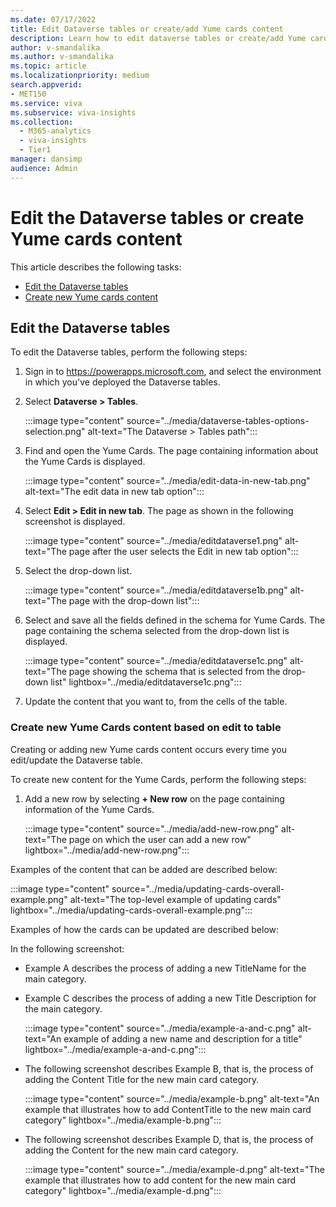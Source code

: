 ```yaml
---
ms.date: 07/17/2022
title: Edit Dataverse tables or create/add Yume cards content
description: Learn how to edit dataverse tables or create/add Yume cards content
author: v-smandalika
ms.author: v-smandalika
ms.topic: article
ms.localizationpriority: medium 
search.appverid:
- MET150
ms.service: viva 
ms.subservice: viva-insights
ms.collection:
  - M365-analytics
  - viva-insights
  - Tier1
manager: dansimp
audience: Admin
---
```


# Edit the Dataverse tables or create Yume cards content

This article describes the following tasks:

- [Edit the Dataverse tables](#edit-the-dataverse-tables)
- [Create new Yume cards content](edit-data-create-cards-content.md#create-new-yume-cards-content-based-on-edit-to-table)

## Edit the Dataverse tables

To edit the Dataverse tables, perform the following steps:
1. Sign in to https://powerapps.microsoft.com, and select the environment in which you've deployed the  Dataverse tables.
1. Select **Dataverse > Tables**.

   :::image type="content" source="../media/dataverse-tables-options-selection.png" alt-text="The Dataverse > Tables path":::

1. Find and open the Yume Cards. The page containing information about the Yume Cards is displayed.

   :::image type="content" source="../media/edit-data-in-new-tab.png" alt-text="The edit data in new tab option":::

1. Select **Edit > Edit in new tab**. The page as shown in the following screenshot is displayed.

   :::image type="content" source="../media/editdataverse1.png" alt-text="The page after the user selects the Edit in new tab option":::

1. Select the drop-down list.

   :::image type="content" source="../media/editdataverse1b.png" alt-text="The page with the drop-down list":::

1. Select and save all the fields defined in the schema for Yume Cards. The page containing the schema selected from the drop-down list is displayed.

   :::image type="content" source="../media/editdataverse1c.png" alt-text="The page showing the schema that is selected from the drop-down list" lightbox="../media/editdataverse1c.png":::

1. Update the content that you want to, from the cells of the table.

### Create new Yume Cards content based on edit to table

Creating or adding new Yume cards content occurs every time you edit/update the Dataverse table. 

To create new content for the Yume Cards, perform the following steps:
1. Add a new row by selecting **+ New row** on the page containing information of the Yume Cards.

   :::image type="content" source="../media/add-new-row.png" alt-text="The page on which the user can add a new row" lightbox="../media/add-new-row.png":::

Examples of the content that can be added are described below:

:::image type="content" source="../media/updating-cards-overall-example.png" alt-text="The top-level example of updating cards" lightbox="../media/updating-cards-overall-example.png":::

Examples of how the cards can be updated are described below:

In the following screenshot:
- Example A describes the process of adding a new TitleName for the main category.
- Example C describes the process of adding a new Title Description for the main category.

  :::image type="content" source="../media/example-a-and-c.png" alt-text="An example of adding a new name and description for a title" lightbox="../media/example-a-and-c.png":::

- The following screenshot describes Example B, that is, the process of adding the Content Title for the new main card category.

  :::image type="content" source="../media/example-b.png" alt-text="An example that illustrates how to add ContentTitle to the new main card category" lightbox="../media/example-b.png":::

- The following screenshot describes Example D, that is, the process of adding the Content for the new main card category.

  :::image type="content" source="../media/example-d.png" alt-text="The example that illustrates how to add content for the new main card category" lightbox="../media/example-d.png":::
